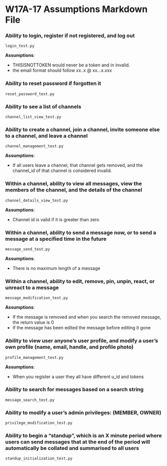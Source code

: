# W17A-17 Assumptions Markdown File
### Ability to login, register if not registered, and log out
```
login_test.py
```
**Assumptions**:
- THISISNOTTOKEN would never be a token and in invalid.
- the email format should follow xx..x @ xx...x.xxx

### Ability to reset password if forgotten it
```
reset_password_test.py
```
### Ability to see a list of channels
```
channel_list_view_test.py
```
### Ability to create a channel, join a channel, invite someone else to a channel, and leave a channel
```
channel_management_test.py
```
**Assumptions**:
- If all users leave a channel, that channel gets removed, and the channel_id of that channel is considered invalid.

### Within a channel, ability to view all messages, view the members of the channel, and the details of the channel
``` 
channel_details_view_test.py
```
**Assumptions**:
- Channel id is valid if it is greater than zero

### Within a channel, ability to send a message now, or to send a message at a specified time in the future
```
message_send_test.py
```
**Assumptions**:
- There is no maximum length of a message

### Within a channel, ability to edit, remove, pin, unpin, react, or unreact to a message
```
message_modification_test.py
```
**Assumptions**:
- If the message is removed and when you search the removed message, the return value is 0
- If the message has been edited the message before editing it gone

### Ability to view user anyone’s user profile, and modify a user’s own profile (name, email, handle, and profile photo)
```
profile_management_test.py
```
**Assumptions**:
- When you register a user they all have different u_id and tokens

### Ability to search for messages based on a search string
```
message_search_test.py
```
### Ability to modify a user’s admin privileges: (MEMBER, OWNER)
```
privilege_modification_test.py
```
### Ability to begin a “standup”, which is an X minute period where users can send messages that at the end of the period will automatically be collated and summarised to all users
```
standup_initialization_test.py
```
